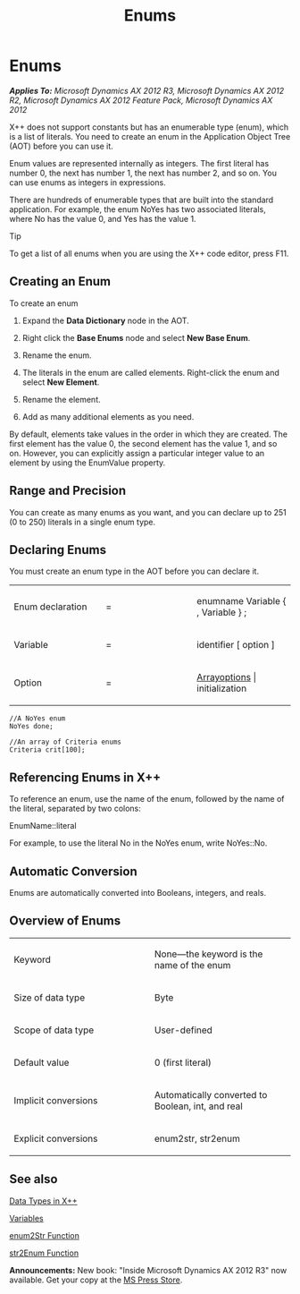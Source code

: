 ﻿---
title: Enums
TOCTitle: Enums
ms:assetid: e738f221-a042-4f21-a45d-f65c643ca099
ms:mtpsurl: https://msdn.microsoft.com/en-us/library/Aa881702(v=AX.60)
ms:contentKeyID: 35253222
ms.date: 05/18/2015
mtps_version: v=AX.60
---

# Enums 


_**Applies To:** Microsoft Dynamics AX 2012 R3, Microsoft Dynamics AX 2012 R2, Microsoft Dynamics AX 2012 Feature Pack, Microsoft Dynamics AX 2012_

X++ does not support constants but has an enumerable type (enum), which is a list of literals. You need to create an enum in the Application Object Tree (AOT) before you can use it.

Enum values are represented internally as integers. The first literal has number 0, the next has number 1, the next has number 2, and so on. You can use enums as integers in expressions.

There are hundreds of enumerable types that are built into the standard application. For example, the enum NoYes has two associated literals, where No has the value 0, and Yes has the value 1.


> [!TIP]
> <P>To get a list of all enums when you are using the X++ code editor, press F11.</P>



## Creating an Enum

To create an enum

1.  Expand the **Data Dictionary** node in the AOT.

2.  Right click the **Base Enums** node and select **New Base Enum**.

3.  Rename the enum.

4.  The literals in the enum are called elements. Right-click the enum and select **New Element**.

5.  Rename the element.

6.  Add as many additional elements as you need.

By default, elements take values in the order in which they are created. The first element has the value 0, the second element has the value 1, and so on. However, you can explicitly assign a particular integer value to an element by using the EnumValue property.

## Range and Precision

You can create as many enums as you want, and you can declare up to 251 (0 to 250) literals in a single enum type.

## Declaring Enums

You must create an enum type in the AOT before you can declare it.

<table>
<colgroup>
<col style="width: 33%" />
<col style="width: 33%" />
<col style="width: 33%" />
</colgroup>
<tbody>
<tr class="odd">
<td><p>Enum declaration</p></td>
<td><p>=</p></td>
<td><p>enumname Variable { , Variable } ;</p></td>
</tr>
<tr class="even">
<td><p>Variable</p></td>
<td><p>=</p></td>
<td><p>identifier [ option ]</p></td>
</tr>
<tr class="odd">
<td><p>Option</p></td>
<td><p>=</p></td>
<td><p><a href="arrays.md">Arrayoptions</a> | initialization</p></td>
</tr>
</tbody>
</table>


    //A NoYes enum
    NoYes done;
     
    //An array of Criteria enums 
    Criteria crit[100];

## Referencing Enums in X++

To reference an enum, use the name of the enum, followed by the name of the literal, separated by two colons:

EnumName::literal

For example, to use the literal No in the NoYes enum, write NoYes::No.

## Automatic Conversion

Enums are automatically converted into Booleans, integers, and reals.

## Overview of Enums

<table>
<colgroup>
<col style="width: 50%" />
<col style="width: 50%" />
</colgroup>
<tbody>
<tr class="odd">
<td><p>Keyword</p></td>
<td><p>None—the keyword is the name of the enum</p></td>
</tr>
<tr class="even">
<td><p>Size of data type</p></td>
<td><p>Byte</p></td>
</tr>
<tr class="odd">
<td><p>Scope of data type</p></td>
<td><p>User-defined</p></td>
</tr>
<tr class="even">
<td><p>Default value</p></td>
<td><p>0 (first literal)</p></td>
</tr>
<tr class="odd">
<td><p>Implicit conversions</p></td>
<td><p>Automatically converted to Boolean, int, and real</p></td>
</tr>
<tr class="even">
<td><p>Explicit conversions</p></td>
<td><p>enum2str, str2enum</p></td>
</tr>
</tbody>
</table>


## See also

[Data Types in X++](data-types-in-x.md)

[Variables](variables.md)

[enum2Str Function](https://msdn.microsoft.com/en-us/library/aa845422\(v=ax.60\))

[str2Enum Function](https://msdn.microsoft.com/en-us/library/aa655065\(v=ax.60\))

  
**Announcements:** New book: "Inside Microsoft Dynamics AX 2012 R3" now available. Get your copy at the [MS Press Store](https://www.microsoftpressstore.com/store/inside-microsoft-dynamics-ax-2012-r3-9780735685109).

